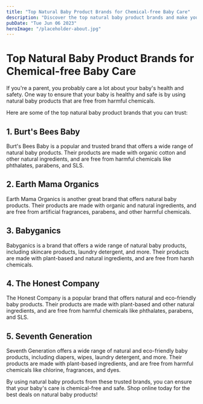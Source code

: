 ```yaml
---
title: "Top Natural Baby Product Brands for Chemical-free Baby Care"
description: "Discover the top natural baby product brands and make your baby&#39;s care chemical-free with our guide. Shop online today for the best deals!"
pubDate: "Tue Jun 06 2023"
heroImage: "/placeholder-about.jpg"
---
```


# Top Natural Baby Product Brands for Chemical-free Baby Care

If you&#39;re a parent, you probably care a lot about your baby&#39;s health and safety. One way to ensure that your baby is healthy and safe is by using natural baby products that are free from harmful chemicals.

Here are some of the top natural baby product brands that you can trust:

## 1. Burt&#39;s Bees Baby

Burt&#39;s Bees Baby is a popular and trusted brand that offers a wide range of natural baby products. Their products are made with organic cotton and other natural ingredients, and are free from harmful chemicals like phthalates, parabens, and SLS.

## 2. Earth Mama Organics

Earth Mama Organics is another great brand that offers natural baby products. Their products are made with organic and natural ingredients, and are free from artificial fragrances, parabens, and other harmful chemicals.

## 3. Babyganics

Babyganics is a brand that offers a wide range of natural baby products, including skincare products, laundry detergent, and more. Their products are made with plant-based and natural ingredients, and are free from harsh chemicals.

## 4. The Honest Company

The Honest Company is a popular brand that offers natural and eco-friendly baby products. Their products are made with plant-based and other natural ingredients, and are free from harmful chemicals like phthalates, parabens, and SLS.

## 5. Seventh Generation

Seventh Generation offers a wide range of natural and eco-friendly baby products, including diapers, wipes, laundry detergent, and more. Their products are made with plant-based ingredients, and are free from harmful chemicals like chlorine, fragrances, and dyes.

By using natural baby products from these trusted brands, you can ensure that your baby&#39;s care is chemical-free and safe. Shop online today for the best deals on natural baby products!